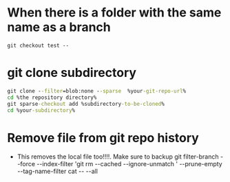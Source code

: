 # When there is a folder with the same name as a branch

```
git checkout test --
```

# git clone subdirectory

```cmd
git clone --filter=blob:none --sparse  %your-git-repo-url%
cd %the repository directory%
git sparse-checkout add %subdirectory-to-be-cloned%
cd %your-subdirectory%
```

# Remove file from git repo history 
-  This removes the local file too!!!!. Make sure to backup
git filter-branch --force --index-filter 'git rm --cached --ignore-unmatch <filename>' --prune-empty --tag-name-filter cat -- --all

